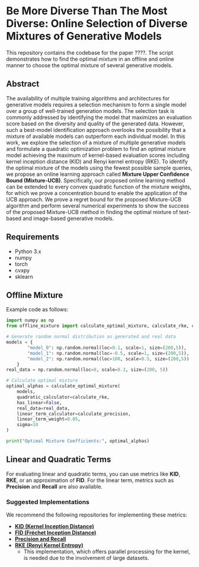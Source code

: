 # Be More Diverse Than The Most Diverse: Online Selection of Diverse Mixtures of Generative Models
This repository contains the codebase for the paper ????. The script demonstrates how to find the optimal mixture in an offline and online manner to choose the optimal mixture of several generative models.

## Abstract
The availability of multiple training algorithms and architectures for generative models requires a selection mechanism to form a single model over a group of well-trained generation models. The selection task is commonly addressed by identifying the model that maximizes an evaluation score based on the diversity and quality of the generated data. However, such a best-model identification approach overlooks the possibility that a mixture of available models can outperform each individual model. In this work, we explore the selection of a mixture of multiple generative models and formulate a quadratic optimization problem to find an optimal mixture model achieving the maximum of kernel-based evaluation scores including kernel inception distance (KID) and Renyi kernel entropy (RKE). To identify the optimal mixture of the models using the fewest possible sample queries, we propose an online learning approach called **Mixture Upper Confidence Bound (Mixture-UCB)**. Specifically, our proposed online learning method can be extended to every convex quadratic function of the mixture weights, for which we prove a concentration bound to enable the application of the UCB approach. We prove a regret bound for the proposed Mixture-UCB algorithm and perform several numerical experiments to show the success of the proposed Mixture-UCB method in finding the optimal mixture of text-based and image-based generative models.  

## Requirements

- Python 3.x
- numpy
- torch
- cvxpy
- sklearn

## Offline Mixture
Example code as follows:
```python
import numpy as np
from offline_mixture import calculate_optimal_mixture, calculate_rke, calculate_precision

# Generate random normal distribution as generated and real data
models = {
        "model_0": np.random.normal(loc=0.1, scale=1, size=(200,5)),
        "model_1": np.random.normal(loc=-0.5, scale=1, size=(200,5)),
        "model_2": np.random.normal(loc=100, scale=0.5, size=(200,5))
    }
real_data = np.random.normal(loc=0, scale=0.3, size=(200, 5))

# Calculate optimal mixture
optimal_alphas = calculate_optimal_mixture(
    models,
    quadratic_calculator=calculate_rke,
    has_linear=False,
    real_data=real_data,
    linear_term_calculator=calculate_precision,
    linear_term_weight=0.05,
    sigma=10
)

print("Optimal Mixture Coefficients:", optimal_alphas)
```

## Linear and Quadratic Terms

For evaluating linear and quadratic terms, you can use metrics like **KID**, **RKE**, or an approximation of **FID**. For the linear term, metrics such as **Precision** and **Recall** are also available.  

### Suggested Implementations  
We recommend the following repositories for implementing these metrics:  

- **[KID (Kernel Inception Distance)](https://github.com/abdulfatir/gan-metrics-pytorch)**  
- **[FID (Fréchet Inception Distance)](https://github.com/mseitzer/pytorch-fid)**  
- **[Precision and Recall](https://github.com/clovaai/generative-evaluation-prdc)**  
- **[RKE (Renyi Kernel Entropy)](https://github.com/Rezaei-Parham/RKE)**  
  - This implementation, which offers parallel processing for the kernel, is needed due to the involvement of large datasets.  


